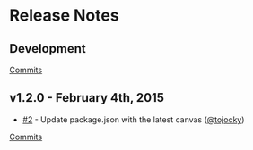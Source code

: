 # Release Notes

## Development

[Commits](https://github.com/kpdecker/node-resemble/compare/v1.2.0...master)

## v1.2.0 - February 4th, 2015
- [#2](https://github.com/kpdecker/node-resemble/pull/2) - Update package.json with the latest canvas ([@tojocky](https://api.github.com/users/tojocky))

[Commits](https://github.com/kpdecker/node-resemble/compare/fe90ebb...v1.2.0)
